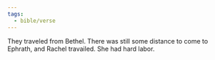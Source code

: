 ```yaml
---
tags:
  - bible/verse
---
```

They traveled from Bethel. There was still some distance to come to Ephrath, and Rachel travailed. She had hard labor.
